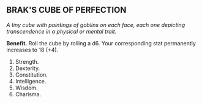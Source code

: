 ## BRAK'S CUBE OF PERFECTION

_A tiny cube with paintings of goblins on each face, each one depicting transcendence in a physical or mental trait._

**Benefit.** Roll the cube by rolling a d6. Your corresponding stat permanently increases to 18 (+4).
1. Strength.
2. Dexterity.
3. Constitution.
4. Intelligence.
5. Wisdom.
6. Charisma.

